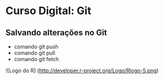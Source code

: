 # Curso Digital: Git

## Salvando alterações no Git
* comando git push
*  comando git pull
*  comando git fetch


![Logo do R] (http://developer.r-project.org/Logo/Rlogo-5.png)
  
